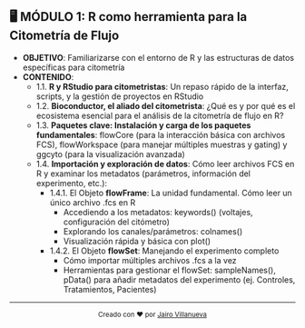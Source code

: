 ## 🖥️ MÓDULO 1: R como herramienta para la Citometría de Flujo

- **OBJETIVO**: Familiarizarse con el entorno de R y las estructuras de datos específicas para citometría
- **CONTENIDO**:
  - 1.1. **R y RStudio para citometristas**: Un repaso rápido de la interfaz, scripts, y la gestión de proyectos en RStudio
  - 1.2. **Bioconductor, el aliado del citometrista**: ¿Qué es y por qué es el ecosistema esencial para el análisis de la citometría de flujo en R?
  - 1.3. **Paquetes clave: Instalación y carga de los paquetes fundamentales**: flowCore (para la interacción básica con archivos FCS), flowWorkspace (para manejar múltiples muestras y gating) y ggcyto (para la visualización avanzada)
  - 1.4. **Importación y exploración de datos**: Cómo leer archivos FCS en R y examinar los metadatos (parámetros, información del experimento, etc.):
    - 1.4.1. El Objeto **flowFrame**: La unidad fundamental. Cómo leer un único archivo .fcs en R
      - Accediendo a los metadatos: keywords() (voltajes, configuración del citómetro)
      - Explorando los canales/parámetros: colnames()
      - Visualización rápida y básica con plot()
    - 1.4.2. El Objeto **flowSet**: Manejando el experimento completo
      - Cómo importar múltiples archivos .fcs a la vez
      - Herramientas para gestionar el flowSet: sampleNames(), pData() para añadir metadatos del experimento (ej. Controles, Tratamientos, Pacientes)

---

<p align="center">
  <sub>Creado con ❤️ por <a href="https://github.com/jvillanuevatoledo">Jairo Villanueva</a></sub>
</p>
